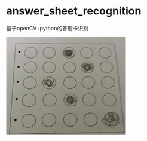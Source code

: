 # answer_sheet_recognition
基于openCV+python的答题卡识别

![原始图片2](https://github.com/ForestLee/answer_sheet_recognition/blob/master/test6.jpg)
